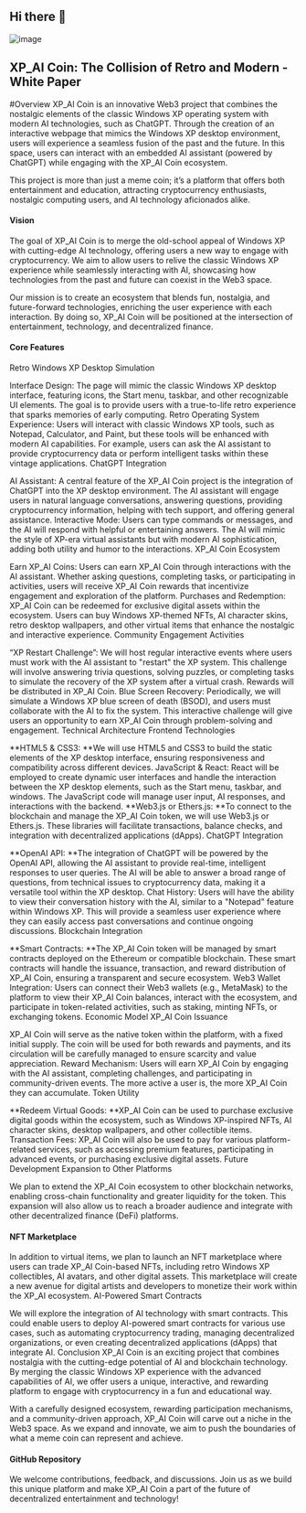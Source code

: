 ## Hi there 👋
![image](https://github.com/user-attachments/assets/c099eeae-8a31-4b05-9707-006c77034b63)

## XP_AI Coin: The Collision of Retro and Modern - White Paper
#Overview
XP_AI Coin is an innovative Web3 project that combines the nostalgic elements of the classic Windows XP operating system with modern AI technologies, such as ChatGPT. Through the creation of an interactive webpage that mimics the Windows XP desktop environment, users will experience a seamless fusion of the past and the future. In this space, users can interact with an embedded AI assistant (powered by ChatGPT) while engaging with the XP_AI Coin ecosystem.

This project is more than just a meme coin; it’s a platform that offers both entertainment and education, attracting cryptocurrency enthusiasts, nostalgic computing users, and AI technology aficionados alike.

#### Vision
The goal of XP_AI Coin is to merge the old-school appeal of Windows XP with cutting-edge AI technology, offering users a new way to engage with cryptocurrency. We aim to allow users to relive the classic Windows XP experience while seamlessly interacting with AI, showcasing how technologies from the past and future can coexist in the Web3 space.

Our mission is to create an ecosystem that blends fun, nostalgia, and future-forward technologies, enriching the user experience with each interaction. By doing so, XP_AI Coin will be positioned at the intersection of entertainment, technology, and decentralized finance.

#### Core Features
Retro Windows XP Desktop Simulation

Interface Design: The page will mimic the classic Windows XP desktop interface, featuring icons, the Start menu, taskbar, and other recognizable UI elements. The goal is to provide users with a true-to-life retro experience that sparks memories of early computing.
Retro Operating System Experience: Users will interact with classic Windows XP tools, such as Notepad, Calculator, and Paint, but these tools will be enhanced with modern AI capabilities. For example, users can ask the AI assistant to provide cryptocurrency data or perform intelligent tasks within these vintage applications.
ChatGPT Integration

AI Assistant: A central feature of the XP_AI Coin project is the integration of ChatGPT into the XP desktop environment. The AI assistant will engage users in natural language conversations, answering questions, providing cryptocurrency information, helping with tech support, and offering general assistance.
Interactive Mode: Users can type commands or messages, and the AI will respond with helpful or entertaining answers. The AI will mimic the style of XP-era virtual assistants but with modern AI sophistication, adding both utility and humor to the interactions.
XP_AI Coin Ecosystem

Earn XP_AI Coins: Users can earn XP_AI Coin through interactions with the AI assistant. Whether asking questions, completing tasks, or participating in activities, users will receive XP_AI Coin rewards that incentivize engagement and exploration of the platform.
Purchases and Redemption: XP_AI Coin can be redeemed for exclusive digital assets within the ecosystem. Users can buy Windows XP-themed NFTs, AI character skins, retro desktop wallpapers, and other virtual items that enhance the nostalgic and interactive experience.
Community Engagement Activities

“XP Restart Challenge”: We will host regular interactive events where users must work with the AI assistant to "restart" the XP system. This challenge will involve answering trivia questions, solving puzzles, or completing tasks to simulate the recovery of the XP system after a virtual crash. Rewards will be distributed in XP_AI Coin.
Blue Screen Recovery: Periodically, we will simulate a Windows XP blue screen of death (BSOD), and users must collaborate with the AI to fix the system. This interactive challenge will give users an opportunity to earn XP_AI Coin through problem-solving and engagement.
Technical Architecture
Frontend Technologies

**HTML5 & CSS3: **We will use HTML5 and CSS3 to build the static elements of the XP desktop interface, ensuring responsiveness and compatibility across different devices.
JavaScript & React: React will be employed to create dynamic user interfaces and handle the interaction between the XP desktop elements, such as the Start menu, taskbar, and windows. The JavaScript code will manage user input, AI responses, and interactions with the backend.
**Web3.js or Ethers.js: **To connect to the blockchain and manage the XP_AI Coin token, we will use Web3.js or Ethers.js. These libraries will facilitate transactions, balance checks, and integration with decentralized applications (dApps).
ChatGPT Integration

**OpenAI API: **The integration of ChatGPT will be powered by the OpenAI API, allowing the AI assistant to provide real-time, intelligent responses to user queries. The AI will be able to answer a broad range of questions, from technical issues to cryptocurrency data, making it a versatile tool within the XP desktop.
Chat History: Users will have the ability to view their conversation history with the AI, similar to a "Notepad" feature within Windows XP. This will provide a seamless user experience where they can easily access past conversations and continue ongoing discussions.
Blockchain Integration

**Smart Contracts: **The XP_AI Coin token will be managed by smart contracts deployed on the Ethereum or compatible blockchain. These smart contracts will handle the issuance, transaction, and reward distribution of XP_AI Coin, ensuring a transparent and secure ecosystem.
Web3 Wallet Integration: Users can connect their Web3 wallets (e.g., MetaMask) to the platform to view their XP_AI Coin balances, interact with the ecosystem, and participate in token-related activities, such as staking, minting NFTs, or exchanging tokens.
Economic Model
XP_AI Coin Issuance

XP_AI Coin will serve as the native token within the platform, with a fixed initial supply. The coin will be used for both rewards and payments, and its circulation will be carefully managed to ensure scarcity and value appreciation.
Reward Mechanism: Users will earn XP_AI Coin by engaging with the AI assistant, completing challenges, and participating in community-driven events. The more active a user is, the more XP_AI Coin they can accumulate.
Token Utility

**Redeem Virtual Goods: **XP_AI Coin can be used to purchase exclusive digital goods within the ecosystem, such as Windows XP-inspired NFTs, AI character skins, desktop wallpapers, and other collectible items.
Transaction Fees: XP_AI Coin will also be used to pay for various platform-related services, such as accessing premium features, participating in advanced events, or purchasing exclusive digital assets.
Future Development
Expansion to Other Platforms

We plan to extend the XP_AI Coin ecosystem to other blockchain networks, enabling cross-chain functionality and greater liquidity for the token. This expansion will also allow us to reach a broader audience and integrate with other decentralized finance (DeFi) platforms.
#### NFT Marketplace

In addition to virtual items, we plan to launch an NFT marketplace where users can trade XP_AI Coin-based NFTs, including retro Windows XP collectibles, AI avatars, and other digital assets. This marketplace will create a new avenue for digital artists and developers to monetize their work within the XP_AI ecosystem.
AI-Powered Smart Contracts

We will explore the integration of AI technology with smart contracts. This could enable users to deploy AI-powered smart contracts for various use cases, such as automating cryptocurrency trading, managing decentralized organizations, or even creating decentralized applications (dApps) that integrate AI.
Conclusion
XP_AI Coin is an exciting project that combines nostalgia with the cutting-edge potential of AI and blockchain technology. By merging the classic Windows XP experience with the advanced capabilities of AI, we offer users a unique, interactive, and rewarding platform to engage with cryptocurrency in a fun and educational way.

With a carefully designed ecosystem, rewarding participation mechanisms, and a community-driven approach, XP_AI Coin will carve out a niche in the Web3 space. As we expand and innovate, we aim to push the boundaries of what a meme coin can represent and achieve.

#### GitHub Repository


We welcome contributions, feedback, and discussions. Join us as we build this unique platform and make XP_AI Coin a part of the future of decentralized entertainment and technology!
